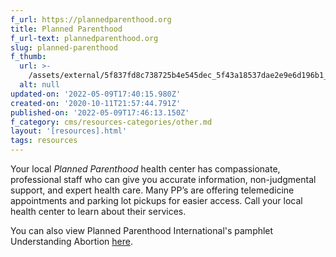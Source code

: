 ```yaml
---
f_url: https://plannedparenthood.org
title: Planned Parenthood
f_url-text: plannedparenthood.org
slug: planned-parenthood
f_thumb:
  url: >-
    /assets/external/5f837fd8c738725b4e545dec_5f43a18537dae2e9e6d196b1_rectangle252022.png
  alt: null
updated-on: '2022-05-09T17:40:15.980Z'
created-on: '2020-10-11T21:57:44.791Z'
published-on: '2022-05-09T17:46:13.150Z'
f_category: cms/resources-categories/other.md
layout: '[resources].html'
tags: resources
---
```


Your local _Planned Parenthood_ health center has compassionate, professional staff who can give you accurate information, non-judgmental support, and expert health care. Many PP’s are offering telemedicine appointments and parking lot pickups for easier access. Call your local health center to learn about their services.

You can also view Planned Parenthood International's pamphlet Understanding Abortion [here](https://www.ippf.org/sites/default/files/2020-11/Understanding%20Abortion%20-%20English.pdf).
